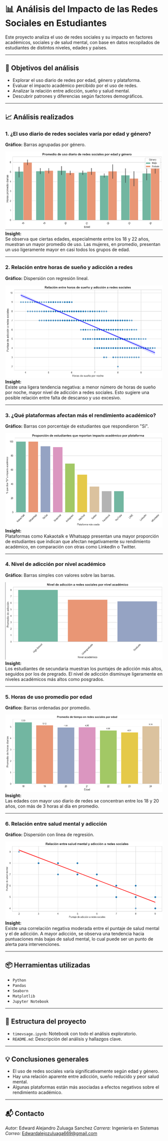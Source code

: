 # 📊 Análisis del Impacto de las Redes Sociales en Estudiantes

Este proyecto analiza el uso de redes sociales y su impacto en factores académicos, sociales y de salud mental, con base en datos recopilados de estudiantes de distintos niveles, edades y países.

---

## 📌 Objetivos del análisis

- Explorar el uso diario de redes por edad, género y plataforma.
- Evaluar el impacto académico percibido por el uso de redes.
- Analizar la relación entre adicción, sueño y salud mental.
- Descubrir patrones y diferencias según factores demográficos.

---

## 📈 Análisis realizados

### 1. ¿El uso diario de redes sociales varía por edad y género?

**Gráfico:** Barras agrupadas por género.

![Uso diario por edad](images/2.png)
**Insight:**  
Se observa que ciertas edades, especialmente entre los 18 y 22 años, muestran un mayor promedio de uso. Las mujeres, en promedio, presentan un uso ligeramente mayor en casi todos los grupos de edad.

---

### 2. Relación entre horas de sueño y adicción a redes

**Gráfico:** Dispersión con regresión lineal.

![horas de sueño y adicción a redes](images/3.png)
**Insight:**  
Existe una ligera tendencia negativa: a menor número de horas de sueño por noche, mayor nivel de adicción a redes sociales. Esto sugiere una posible relación entre falta de descanso y uso excesivo.

---

### 3. ¿Qué plataformas afectan más el rendimiento académico?

**Gráfico:** Barras con porcentaje de estudiantes que respondieron "Sí".

![¿Qué plataformas afectan más el rendimiento académico?](images/4.png)
**Insight:**  
Plataformas como Kakaotalk e Whatsapp presentan una mayor proporción de estudiantes que indican que afectan negativamente su rendimiento académico, en comparación con otras como LinkedIn o Twitter.

---

### 4. Nivel de adicción por nivel académico

**Gráfico:** Barras simples con valores sobre las barras.

![Nivel de adicción por nivel académico](images/5.png)
**Insight:**  
Los estudiantes de secundaria muestran los puntajes de adicción más altos, seguidos por los de pregrado. El nivel de adicción disminuye ligeramente en niveles académicos más altos como posgrados.

---

### 5. Horas de uso promedio por edad

**Gráfico:** Barras ordenadas por promedio.

![Horas de uso promedio por edad](images/1.png)
**Insight:**  
Las edades con mayor uso diario de redes se concentran entre los 18 y 20 años, con más de 3 horas al día en promedio.

---

### 6. Relación entre salud mental y adicción

**Gráfico:** Dispersión con línea de regresión.

![Relación entre salud mental y adicción](images/6.png)
**Insight:**  
Existe una correlación negativa moderada entre el puntaje de salud mental y el de adicción. A mayor adicción, se observa una tendencia hacia puntuaciones más bajas de salud mental, lo cual puede ser un punto de alerta para intervenciones.

---

## 📦 Herramientas utilizadas

- `Python`
- `Pandas`
- `Seaborn`
- `Matplotlib`
- `Jupyter Notebook`

---

## 📂 Estructura del proyecto

- `timevsage.ipynb`: Notebook con todo el análisis exploratorio.
- `README.md`: Descripción del análisis y hallazgos clave.

---

## 💡 Conclusiones generales

- El uso de redes sociales varía significativamente según edad y género.
- Hay una relación aparente entre adicción, sueño reducido y peor salud mental.
- Algunas plataformas están más asociadas a efectos negativos sobre el rendimiento académico.

---

## 📬 Contacto

_Autor:_ Edward Alejandro Zuluaga Sanchez
_Carrera:_ Ingeniería en Sistemas  
_Correo:_ Edwardalejozuluaga669@gmail.com
